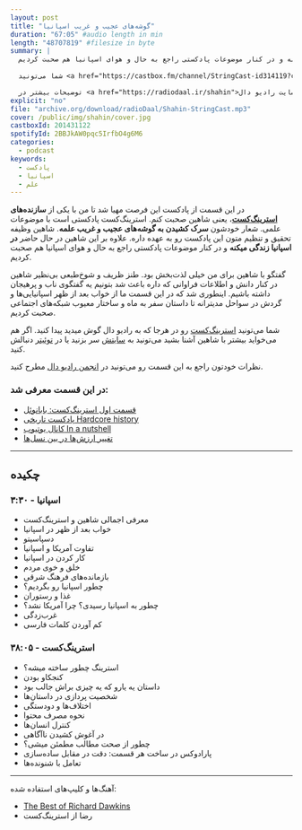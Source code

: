 ```yaml
---
layout: post
title: "گوشه‌های عجیب و غریب اسپانیا"
duration: "67:05" #audio length in min
length: "48707819" #filesize in byte
summary: |
  در این قسمت از پادکست این فرصت مهیا شد تا من با یکی از سازنده‌های استرینگ‌کست، یعنی شاهین صحبت کنم. استرینگ‌کست پادکستی است با موضوعات علمی. علاوه بر این شاهین در حال حاضر در اسپانیا زندگی میکنه و در کنار موضوعات پادکستی راجع به حال و هوای اسپانیا هم صحبت کردیم.
  
  شما می‌تونید <a href="https://castbox.fm/channel/StringCast-id314119?country=us">استرینگ‌کست</a> رو در هرجا که به رادیو دال گوش میدید پیدا کنید. اگر هم می‌خواید بیشتر با شاهین آشنا بشید می‌تونید به <a href="www.shahinjnezhad.com">سایتش</a> سر بزنید یا در <a href="https://twitter.com/shahin447/">توئیتر</a> دنبالش کنید.

  توضیحات بیشتر در <a href="https://radiodaal.ir/shahin">سایت رادیو دال</a>.
explicit: "no"
file: "archive.org/download/radioDaal/Shahin-StringCast.mp3"
cover: /public/img/shahin/cover.jpg
castboxId: 201431122
spotifyId: 2BBJkAW0pqc5IrfbO4g6M6
categories:
  - podcast
keywords:
  - پادکست
  - اسپانیا
  - علم
---
```


در این قسمت از پادکست این فرصت مهیا شد تا من با یکی از **سازنده‌های [استرینگ‌کست](http://stringcast.ir)**، یعنی شاهین صحبت کنم. استرینگ‌کست پادکستی است با موضوعات علمی. شعار خودشون **سرک کشیدن به گوشه‌های عجیب و غریب علمه**. شاهین وظیفه تحقیق و تنظیم متون این پادکست رو به عهده داره. علاوه بر این شاهین در حال حاضر **در اسپانیا زندگی میکنه** و در کنار موضوعات پادکستی راجع به حال و هوای اسپانیا هم صحبت کردیم.

گفتگو با شاهین برای من خیلی لذت‌بخش بود. طنز ظریف و شوخ‌طبعی بی‌نظیر شاهین در کنار دانش و اطلاعات فراوانی که داره باعث شد بتونیم یه گفتگوی ناب و پرهیجان داشته باشیم. اینطوری شد که در این قسمت ما از خواب بعد از ظهر اسپانیایی‌ها و گردش در سواحل مدیترانه تا داستان سفر به ماه و ساختار معیوب شبکه‌های اجتماعی صحبت کردیم.
<!-- more -->

شما می‌تونید [استرینگ‌کست](https://castbox.fm/channel/StringCast-id314119?country=us) رو در هرجا که به رادیو دال گوش میدید پیدا کنید. اگر هم می‌خواید بیشتر با شاهین آشنا بشید می‌تونید به [سایتش](https://www.shahinjnezhad.com) سر بزنید یا در [توئیتر](https://twitter.com/shahin447/) دنبالش کنید.

نظرات خودتون راجع به این قسمت رو می‌تونید در [انجمن رادیو دال](https://forum.radiodaal.ir/topic/14) مطرح کنید.

### در این قسمت معرفی شد:
- [قسمت اول استرینگ‌کست: بابانوئل](https://t.me/stringcast/16)
- [پادکست تاریخی Hardcore history](https://www.dancarlin.com/hardcore-history-series/)
- [کانال یوتیوب In a nutshell](https://www.youtube.com/channel/UCsXVk37bltHxD1rDPwtNM8Q)
- [تغییر ارزش‌ها در بین نسل‌ها](https://www.foxnews.com/us/young-americans-care-less-about-patriotism-religion-and-family-than-previous-generations-study-says)

<hr>

## چکیده

### اسپانیا - ۳:۳۰
- معرفی اجمالی شاهین و استرینگ‌کست
- خواب بعد از ظهر در اسپانیا
- دسپاسیتو
- تفاوت آمریکا و اسپانیا
- کار کردن در اسپانیا
- خلق و خوی مردم
- بازمانده‌های فرهنگ شرقی
- چطور اسپانیا رو بگردیم؟
- غذا و رستوران
- چطور به اسپانیا رسیدی؟ چرا آمریکا نشد؟
- غرب‌زدگی
- کم آوردن کلمات فارسی

### استرینگ‌کست - ۳۸:۰۵
- استرینگ چطور ساخته میشه؟
- کنجکاو بودن
- داستان یه یارو که یه چیزی براش جالب بود
- شخصیت پردازی در داستان‌ها
- اختلاف‌ها و دودستگی
- نحوه مصرف محتوا
- کنترل انسان‌ها
- در آغوش کشیدن ناآگاهی
- چطور از صحت مطالب مطمئن میشی؟
- پارادوکس در ساخت هر قسمت: دقت در مقابل ساده‌سازی
- تعامل با شنونده‌ها

<hr>

آهنگ‌ها و کلیپ‌های استفاده شده:

<div dir="ltr">
<ul>
<li><a href="https://youtu.be/yPDW-Es-icI?t=827">The Best of Richard Dawkins</a></li>
<li>رضا از استرینگ‌کست</li>
</ul>
</div>
